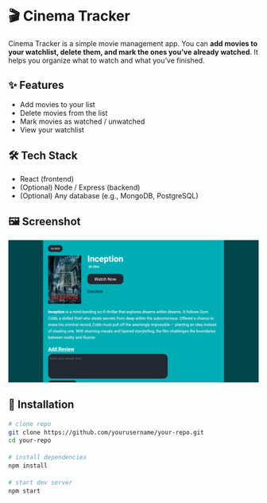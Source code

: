 # 🎬 Cinema Tracker

Cinema Tracker is a simple movie management app. You can **add movies to your watchlist, delete them, and mark the ones you’ve already watched**. It helps you organize what to watch and what you’ve finished.

## ✨ Features
- Add movies to your list
- Delete movies from the list
- Mark movies as watched / unwatched
- View your watchlist

## 🛠 Tech Stack
- React (frontend)
- (Optional) Node / Express (backend)
- (Optional) Any database (e.g., MongoDB, PostgreSQL)

## 🖼 Screenshot
![App Screenshot](public/image.png)

## 🚀 Installation
```bash
# clone repo
git clone https://github.com/yourusername/your-repo.git
cd your-repo

# install dependencies
npm install

# start dev server
npm start
